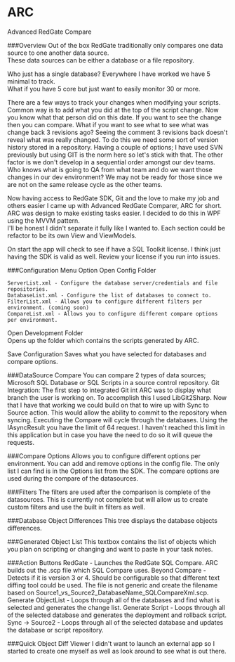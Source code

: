 # ARC
Advanced RedGate Compare

###Overview
Out of the box RedGate traditionally only compares one data source to one another data source.  
These data sources can be either a database or a file repository.   

Who just has a single database?  Everywhere I have worked we have 5 minimal to track.  
What if you have 5 core but just want to easily monitor 30 or more.   

There are a few ways to track your changes when modifying your scripts.  Common way is to add what you did at the top of the script change.  Now you know what that person did on this date. If you want to see the change then you can compare.  What if you want to see what to see what was change back 3 revisions ago? 
Seeing the comment 3 revisions back doesn't reveal what was really changed.  To do this we need some sort of version history stored in a repository.  Having a couple of options; I have used SVN previously but using GIT is the norm here so let's stick with that.  The other factor is we don't develop in a sequential order amongst our dev teams. Who knows what is going to QA from what team and do we want those changes in our dev environment? We may not be ready for those since we are not on the same release cycle as the other teams.  

Now having access to RedGate SDK, Git and the love to make my job and others easier I came up with Advanced RedGate Comparer, ARC for short. ARC was design to make existing tasks easier.    I decided to do this in WPF using the MVVM pattern.  
I'll be honest I didn't separate it fully like I wanted to. Each section could be refactor to be its own View and ViewModels.

On start the app will check to see if have a SQL Toolkit license. I think just having the SDK is valid as well.  Review your license if you run into issues.


###Configuration Menu Option
  Open Config Folder
  
    ServerList.xml - Configure the database server/credentials and file repositories.
    DatabaseList.xml - Configure the list of databases to connect to.
    FilterList.xml - Allows you to configure different filters per environment. (coming soon)
    CompareList.xml - Allows you to configure different compare options per environment.
    
  Open Development Folder  
    Opens up the folder which contains the scripts generated by ARC.
    
  Save Configuration
    Saves what you have selected for databases and compare options.
    
###DataSource Compare
  You can compare 2 types of data sources; Microsoft SQL Database or SQL Scripts in a source control repository.
  Git Integration: The first step to integrated Git int ARC was to display what branch the user is working on. To accomplish this I used LibGit2Sharp. Now that I have that working we could build on that to wire up with Sync to Source action. This would allow the ability to commit to the repository when syncing.
  Executing the Compare will cycle through the databases.  Using the IAsyncResult you have the limit of 64 request. I haven't reached this limit in this application but in case you have the need to do so it will queue the requests.

###Compare Options
  Allows you to configure different options per environment.
  You can add and remove options in the config file.  The only list I can find is in the Options list from the SDK.
  The compare options are used during the compare of the datasources.
  
###Filters
  The filters are used after the comparison is complete of the datasources.
  This is currently not complete but will allow us to create custom filters and use the built in filters as well.
  
###Database Object Differences
  This tree displays the database objects differences.
  
###Generated Object List
  This textbox contains the list of objects which you plan on scripting or changing and want to paste in your task notes.
  
###Action Buttons
  RedGate - Launches the RedGate SQL Compare.  ARC builds out the .scp file which SQL Compare uses.
  Beyond Compare - Detects if it is version 3 or 4.  Should be configurable so that different text diffing tool could be used. The file is not generic and create the filename based on Source1_vs_Source2_DatabaseName_SQLCompareXml.scp.
  Generate ObjectList - Loops through all of the databases and find what is selected and generates the change list.
  Generate Script - Loops through all of the selected database and generates the deployment and rollback script.
  Sync -> Source2 - Loops through all of the selected database and updates the database or script repository.
  
###Quick Object Diff Viewer
  I didn't want to launch an external app so I started to create one myself as well as look around to see what is out there.
